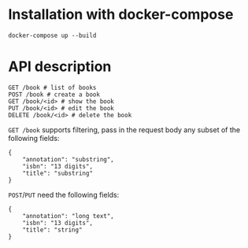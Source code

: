 Installation with docker-compose
================================

```
docker-compose up --build
```

API description
===============
```
GET /book # list of books
POST /book # create a book
GET /book/<id> # show the book
PUT /book/<id> # edit the book
DELETE /book/<id> # delete the book
```

`GET /book` supports filtering, pass in the request body any subset of the following fields:
```
{
    "annotation": "substring",
    "isbn": "13 digits",
    "title": "substring"
}
```

`POST`/`PUT` need the following fields:
```
{
    "annotation": "long text",
    "isbn": "13 digits",
    "title": "string"
}
```
